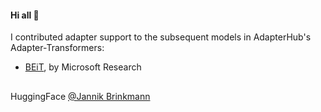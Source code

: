 #### Hi all 👋

I contributed adapter support to the subsequent models in AdapterHub's Adapter-Transformers: 
* [BEiT](https://arxiv.org/abs/2106.08254), by Microsoft Research

## 

HuggingFace [@Jannik Brinkmann](https://huggingface.co/jbrinkma) 
